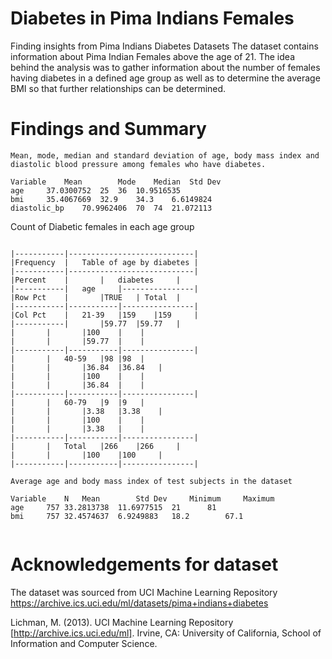 # Diabetes in Pima Indians Females
Finding insights from Pima Indians Diabetes Datasets
The dataset contains information about Pima Indian Females above the age of 21. The idea behind the analysis was to gather information about the number of females having diabetes in a defined age group as well as to determine the average BMI so that further relationships can be determined.


# Findings and Summary

```
Mean, mode, median and standard deviation of age, body mass index and diastolic blood pressure among females who have diabetes.

Variable	Mean		Mode	Median	Std Dev
age		37.0300752	25	36	10.9516535
bmi		35.4067669	32.9	34.3	6.6149824
diastolic_bp	70.9962406	70	74	21.072113

```


Count of Diabetic females in each age group

```

|-----------|----------------------------|
|Frequency  |	Table of age by diabetes |
|-----------|----------------------------|		
|Percent    |		|   diabetes	 |
|-----------|   age 	|----------------|	
|Row Pct    |		|TRUE	| Total	 |
|-----------|-----------|----------------|
|Col Pct    |	21-39	|159	|159	 |
|-----------|		|59.77	|59.77	 |
|	    |		|100	|	 |
|	    |		|59.77	|	 |
|-----------|-----------|----------------|	
|	    |	40-59	|98	|98	 |
|	    |		|36.84	|36.84	 |
|	    |		|100	|	 |
|	    |		|36.84	|	 |
|-----------|-----------|----------------|	
|	    |	60-79	|9	|9	 |
|	    |		|3.38	|3.38	 |
|	    |		|100	|	 |
|	    |		|3.38	|	 |
|-----------|-----------|----------------|	
|	    |	Total	|266	|266     |
|	    |		|100	|100	 |
|-----------|-----------|----------------|
```

```
Average age and body mass index of test subjects in the dataset

Variable	N	Mean		Std Dev		Minimum		Maximum
age		757	33.2813738	11.6977515	21		81
bmi		757	32.4574637	6.9249883	18.2		67.1


```

# Acknowledgements for dataset

The dataset was sourced from UCI Machine Learning Repository https://archive.ics.uci.edu/ml/datasets/pima+indians+diabetes

Lichman, M. (2013). UCI Machine Learning Repository [http://archive.ics.uci.edu/ml]. Irvine, CA: University of California, School of Information and Computer Science.
